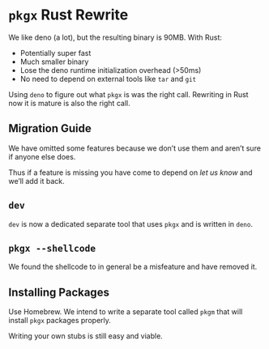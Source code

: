 # `pkgx` Rust Rewrite

We like deno (a lot), but the resulting binary is 90MB. With Rust:

* Potentially super fast
* Much smaller binary
* Lose the deno runtime initialization overhead (>50ms)
* No need to depend on external tools like `tar` and `git`

Using `deno` to figure out what `pkgx` is was the right call. Rewriting in
Rust now it is mature is also the right call.


## Migration Guide

We have omitted some features because we don’t use them and aren’t sure if
anyone else does.

Thus if a feature is missing you have come to depend on *let us know* and
we’ll add it back.

## `dev`

`dev` is now a dedicated separate tool that uses `pkgx` and is written in
`deno`.

## `pkgx --shellcode`

We found the shellcode to in general be a misfeature and have removed it.

## Installing Packages

Use Homebrew. We intend to write a separate tool called `pkgm` that will
install `pkgx` packages properly.

Writing your own stubs is still easy and viable.
